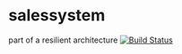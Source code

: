 # salessystem
part of a resilient architecture
[![Build Status](https://travis-ci.com/OkayJosh/salessystem.svg?branch=main)](https://travis-ci.com/OkayJosh/salessystem)
